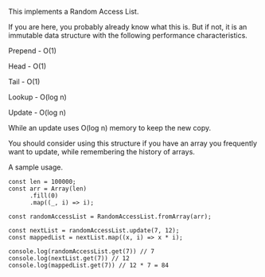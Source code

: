 This implements a Random Access List.

If you are here, you probably already know what this is. But if not, it is an immutable data structure with the following
performance characteristics.

Prepend - O(1)

Head - O(1)

Tail - O(1)

Lookup - O(log n)

Update - O(log n)

While an update uses O(log n) memory to keep the new copy.

You should consider using this structure if you have an array you frequently want to update, while remembering the history of arrays.

A sample usage.

```
const len = 100000;
const arr = Array(len)
      .fill(0)
      .map((_, i) => i);

const randomAccessList = RandomAccessList.fromArray(arr);

const nextList = randomAccessList.update(7, 12);
const mappedList = nextList.map((x, i) => x * i);

console.log(randomAccessList.get(7)) // 7
console.log(nextList.get(7)) // 12
console.log(mappedList.get(7)) // 12 * 7 = 84
```
